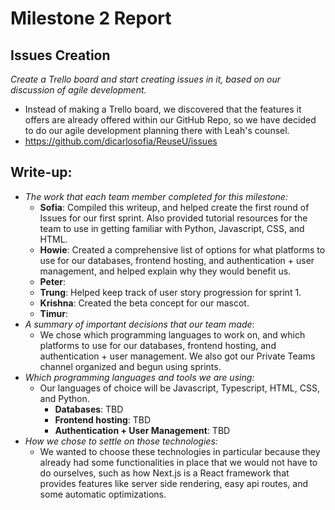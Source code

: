 # Milestone 2 Report

## Issues Creation

_Create a *Trello board* and start creating issues in it, based on our discussion of agile development._
- Instead of making a Trello board, we discovered that the features it offers are already offered within our GitHub Repo, so we have decided to do our agile development planning there with Leah's counsel. 
- https://github.com/dicarlosofia/ReuseU/issues
<!--
## Start experimenting and setting up resources:

**Background:** 

In a future milestone, you finalize your system’s architecture and design, but start exploring, and setting up resources. For example, if your project requires setting up a web or SQL server, get started on this task and add relevant instructions and information to your Git repository. Now would also be a good time to do a cost-benefit analysis to help you choose between different programming languages or tools, and to work through tutorials of the programming languages that you will be using. Write about what you did in your written report. By the end of this milestone, you should know what technologies you will be using to implement your product.
-->

## Write-up:

<!--
Your write-up should be written in markdown and should include:
-->

- _The work that each team member completed for this milestone:_
  - **Sofia**: Compiled this writeup, and helped create the first round of Issues for our first sprint. Also provided tutorial resources for the team to use in getting familiar with Python, Javascript, CSS, and HTML.
  - **Howie**: Created a comprehensive list of options for what platforms to use for our databases, frontend hosting, and authentication + user management, and helped explain why they would benefit us.
  - **Peter**:
  - **Trung**: Helped keep track of user story progression for sprint 1. 
  - **Krishna**: Created the beta concept for our mascot.
  - **Timur**:
- _A summary of important decisions that our team made_:
  - We chose which programming languages to work on, and which platforms to use for our databases, frontend hosting, and authentication + user management. We also got our Private Teams channel organized and begun using sprints. 
- _Which programming languages and tools we are using:_
  - Our languages of choice will be Javascript, Typescript, HTML, CSS, and Python. 
    - **Databases**: TBD
    - **Frontend hosting**: TBD
    - **Authentication + User Management**: TBD
- _How we chose to settle on those technologies:_
  - We wanted to choose these technologies in particular because they already had some functionalities in place that we would not have to do ourselves, such as how Next.js is a React framework that provides features like server side rendering, easy api routes, and some automatic optimizations.
